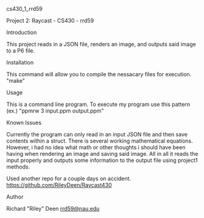 cs430_1_rrd59

Project 2: Raycast - CS430 - rrd59

Introduction

This project reads in a JSON file, renders an image, and outputs said image to a P6 file.

Installation

This command will allow you to compile the nessacary files for execution. "make"

Usage

This is a command line program. To execute my program use this pattern (ex.) "ppmrw 3 input.ppm output.ppm"

Known Issues

Currently the program can only read in an input JSON file and then save contents within a struct. There is several working mathematical equations. However, i had no idea what math or other thoughts i should have been having when rendering an image and saving said image. All in all it reads the input properly and outputs some information to the output file using project1 methods.

Used another repo for a couple days on accident.
https://github.com/RileyDeen/Raycast430

Author

Richard "Riley" Deen rrd59@nau.edu
